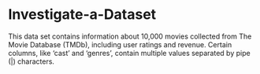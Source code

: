 # Investigate-a-Dataset
This data set contains information about 10,000 movies collected from The Movie Database (TMDb), including user ratings and revenue. Certain columns, like ‘cast’ and ‘genres’, contain multiple values separated by pipe (|) characters.
